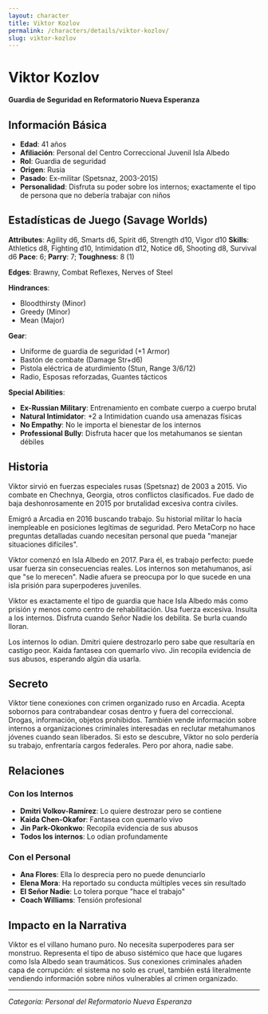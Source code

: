 ```yaml
---
layout: character
title: Viktor Kozlov
permalink: /characters/details/viktor-kozlov/
slug: viktor-kozlov
---
```


# Viktor Kozlov

**Guardia de Seguridad en Reformatorio Nueva Esperanza**

## Información Básica
- **Edad**: 41 años
- **Afiliación**: Personal del Centro Correccional Juvenil Isla Albedo
- **Rol**: Guardia de seguridad
- **Origen**: Rusia
- **Pasado**: Ex-militar (Spetsnaz, 2003-2015)
- **Personalidad**: Disfruta su poder sobre los internos; exactamente el tipo de persona que no debería trabajar con niños

## Estadísticas de Juego (Savage Worlds)

**Attributes**: Agility d6, Smarts d6, Spirit d6, Strength d10, Vigor d10
**Skills**: Athletics d8, Fighting d10, Intimidation d12, Notice d6, Shooting d8, Survival d6
**Pace**: 6; **Parry**: 7; **Toughness**: 8 (1)

**Edges**: Brawny, Combat Reflexes, Nerves of Steel

**Hindrances**:
- Bloodthirsty (Minor)
- Greedy (Minor)
- Mean (Major)

**Gear**:
- Uniforme de guardia de seguridad (+1 Armor)
- Bastón de combate (Damage Str+d6)
- Pistola eléctrica de aturdimiento (Stun, Range 3/6/12)
- Radio, Esposas reforzadas, Guantes tácticos

**Special Abilities**:
- **Ex-Russian Military**: Entrenamiento en combate cuerpo a cuerpo brutal
- **Natural Intimidator**: +2 a Intimidation cuando usa amenazas físicas
- **No Empathy**: No le importa el bienestar de los internos
- **Professional Bully**: Disfruta hacer que los metahumanos se sientan débiles

## Historia

Viktor sirvió en fuerzas especiales rusas (Spetsnaz) de 2003 a 2015. Vio combate en Chechnya, Georgia, otros conflictos clasificados. Fue dado de baja deshonrosamente en 2015 por brutalidad excesiva contra civiles.

Emigró a Arcadia en 2016 buscando trabajo. Su historial militar lo hacía inempleable en posiciones legítimas de seguridad. Pero MetaCorp no hace preguntas detalladas cuando necesitan personal que pueda "manejar situaciones difíciles".

Viktor comenzó en Isla Albedo en 2017. Para él, es trabajo perfecto: puede usar fuerza sin consecuencias reales. Los internos son metahumanos, así que "se lo merecen". Nadie afuera se preocupa por lo que sucede en una isla prisión para superpoderes juveniles.

Viktor es exactamente el tipo de guardia que hace Isla Albedo más como prisión y menos como centro de rehabilitación. Usa fuerza excesiva. Insulta a los internos. Disfruta cuando Señor Nadie los debilita. Se burla cuando lloran.

Los internos lo odian. Dmitri quiere destrozarlo pero sabe que resultaría en castigo peor. Kaida fantasea con quemarlo vivo. Jin recopila evidencia de sus abusos, esperando algún día usarla.

## Secreto

Viktor tiene conexiones con crimen organizado ruso en Arcadia. Acepta sobornos para contrabandear cosas dentro y fuera del correccional. Drogas, información, objetos prohibidos. También vende información sobre internos a organizaciones criminales interesadas en reclutar metahumanos jóvenes cuando sean liberados. Si esto se descubre, Viktor no solo perdería su trabajo, enfrentaría cargos federales. Pero por ahora, nadie sabe.

## Relaciones

### Con los Internos
- **Dmitri Volkov-Ramírez**: Lo quiere destrozar pero se contiene
- **Kaida Chen-Okafor**: Fantasea con quemarlo vivo
- **Jin Park-Okonkwo**: Recopila evidencia de sus abusos
- **Todos los internos**: Lo odian profundamente

### Con el Personal
- **Ana Flores**: Ella lo desprecia pero no puede denunciarlo
- **Elena Mora**: Ha reportado su conducta múltiples veces sin resultado
- **El Señor Nadie**: Lo tolera porque "hace el trabajo"
- **Coach Williams**: Tensión profesional

## Impacto en la Narrativa

Viktor es el villano humano puro. No necesita superpoderes para ser monstruo. Representa el tipo de abuso sistémico que hace que lugares como Isla Albedo sean traumáticos. Sus conexiones criminales añaden capa de corrupción: el sistema no solo es cruel, también está literalmente vendiendo información sobre niños vulnerables al crimen organizado.

---

*Categoría: Personal del Reformatorio Nueva Esperanza*
